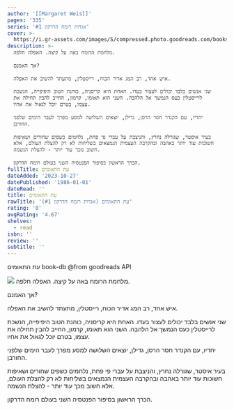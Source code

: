 ```yaml
---
author: '[[Margaret Weis]]'
pages: '335'
series: 'אגדות רומח הדרקון #1'
cover: >-
  https://i.gr-assets.com/images/S/compressed.photo.goodreads.com/books/1598469231l/55133640.jpg
description: >-
  מלחמת הרומח באה על קיצה. האפלה חלפה.  
    
  אך האמנם?  
    
  איש אחד, רב המג אדיר הכוח, רייסטלין, מתעתד להשיב את האפלה.  
    
  שני אנשים בלבד יכולים לעצור בעדו. האחת היא קריסניה, כוהנת הטוב היפיפייה, הנשכת
  לרייסטלין כעס הנמשך אל הלהבה. השני הוא תאומו, קרמון, החייב להבין תחילה את
  עצמו, בטרם יוכל לגאול את אחיו.  
    
  יחדיו, עם הקנדר חסר הרסן, גדילן, יוצאים השלושה למסע מפרך לעבר הימים שלפני
  החורבן.  
    
  בעיר איסטר, שגורלה נחרץ, והניצבת על עברי פי פחת, נלחמים כשפים שחורים ושאיפות
  חשוכות עוד יותר באהבה ובהקרבה העצמית הנמצאים בשליחות לא רק להצלת העולם, אלא
  חשוב מכך עוד יותר - להצלת הנשמה.  
    
  הכרך הראשון בסיפור הפנטסיה השני בעולם רומח הדרקון.
fullTitle: עת התאומים
dateAdded: '2023-10-27'
datePublished: '1986-01-01'
dateRead: ''
title: עת התאומים
rawTitle: 'עת התאומים (אגדות רומח הדרקון #1)'
rating: '0'
avgRating: '4.67'
shelves:
  - read
isbn: ''
review: ''
subtitle: ''
---
```

עת התאומים book-db 
@from goodreads API

![](https:&#x2F;&#x2F;i.gr-assets.com&#x2F;images&#x2F;S&#x2F;compressed.photo.goodreads.com&#x2F;books&#x2F;1598469231l&#x2F;55133640.jpg)
מלחמת הרומח באה על קיצה. האפלה חלפה.  
  
אך האמנם?  
  
איש אחד, רב המג אדיר הכוח, רייסטלין, מתעתד להשיב את האפלה.  
  
שני אנשים בלבד יכולים לעצור בעדו. האחת היא קריסניה, כוהנת הטוב היפיפייה, הנשכת לרייסטלין כעס הנמשך אל הלהבה. השני הוא תאומו, קרמון, החייב להבין תחילה את עצמו, בטרם יוכל לגאול את אחיו.  
  
יחדיו, עם הקנדר חסר הרסן, גדילן, יוצאים השלושה למסע מפרך לעבר הימים שלפני החורבן.  
  
בעיר איסטר, שגורלה נחרץ, והניצבת על עברי פי פחת, נלחמים כשפים שחורים ושאיפות חשוכות עוד יותר באהבה ובהקרבה העצמית הנמצאים בשליחות לא רק להצלת העולם, אלא חשוב מכך עוד יותר - להצלת הנשמה.  
  
הכרך הראשון בסיפור הפנטסיה השני בעולם רומח הדרקון.